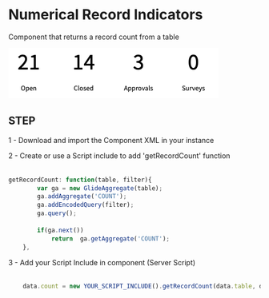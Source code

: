 # Numerical Record Indicators

Component that returns a record count from a table

![Indicators](https://github.com/WillianCostaOCL/service-now-sp/blob/main/Components/Numerical_Record_Indicator/img/indicators-img.png)


## STEP

1 - Download and import the Component XML in your instance

2 - Create or use a Script include to add 'getRecordCount' function

```JAVASCRIPT

getRecordCount: function(table, filter){
		var ga = new GlideAggregate(table);
		ga.addAggregate('COUNT');
		ga.addEncodedQuery(filter);
		ga.query();

		if(ga.next())
			return  ga.getAggregate('COUNT');	
	},

```


3 - Add your Script Include in component (Server Script)


```JAVASCRIPT

	data.count = new YOUR_SCRIPT_INCLUDE().getRecordCount(data.table, data.filter);

```
